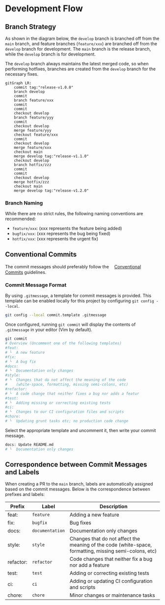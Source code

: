 # Development Flow

## Branch Strategy

As shown in the diagram below, the `develop` branch is branched off from the `main` branch, and feature branches (`feature/xxx`) are branched off from the `develop` branch for development. The `main` branch is the release branch, while the `develop` branch is for development.

The `develop` branch always maintains the latest merged code, so when performing hotfixes, branches are created from the `develop` branch for the necessary fixes.

```mermaid
gitGraph LR:
    commit tag:"release-v1.0.0"
    branch develop
    commit
    branch feature/xxx
    commit
    commit
    checkout develop
    branch feature/yyy
    commit
    checkout develop
    merge feature/yyy
    checkout feature/xxx
    commit
    checkout develop
    merge feature/xxx
    checkout main
    merge develop tag:"release-v1.1.0"
    checkout develop
    branch hotfix/zzz
    commit
    commit
    checkout develop
    merge hotfix/zzz
    checkout main
    merge develop tag:"release-v1.2.0"
```

### Branch Naming

While there are no strict rules, the following naming conventions are recommended:

- `feature/xxx`: (xxx represents the feature being added)
- `bugfix/xxx`: (xxx represents the bug being fixed)
- `hotfix/xxx`: (xxx represents the urgent fix)

## Conventional Commits

The commit messages should preferably follow the 　[Conventional Commits](https://www.conventionalcommits.org/en/v1.0.0/) guidelines.

### Commit Message Format

By using `.gitmessage`, a template for commit messages is provided. This template can be enabled locally for this project by configuring `git config --local`.

```bash
git config --local commit.template .gitmessage
```

Once configured, running `git commit` will display the contents of `.gitmessage` in your editor (Vim by default).

```bash
git commit
# Overview (Uncomment one of the following templates)
#feat:
# └  A new feature
#fix:
# └  A bug fix
#docs:
# └  Documentation only changes
#style:
# └  Changes that do not affect the meaning of the code
#    (white-space, formatting, missing semi-colons, etc)
#refactor:
# └  A code change that neither fixes a bug nor adds a featur
#test:
# └  Adding missing or correcting existing tests
#ci:
# └  Changes to our CI configuration files and scripts
#chore:
# └  Updating grunt tasks etc; no production code change

```

Select the appropriate template and uncomment it, then write your commit message.

```bash
docs: Update README.md
# └  Documentation only changes
```

## Correspondence between Commit Messages and Labels

When creating a PR to the `main` branch, labels are automatically assigned based on the commit messages.
Below is the correspondence between prefixes and labels:

| Prefix    | Label           | Description                                                                                            |
| --------- | --------------- | ------------------------------------------------------------------------------------------------------ |
| feat:     | `feature`       | Adding a new feature                                                                                   |
| fix:      | `bugfix`        | Bug fixes                                                                                              |
| docs:     | `documentation` | Documentation only changes                                                                             |
| style:    | `style`         | Changes that do not affect the meaning of the code (white-space, formatting, missing semi-colons, etc) |
| refactor: | `refactor`      | Code changes that neither fix a bug nor add a feature                                                  |
| test:     | `test`          | Adding or correcting existing tests                                                                    |
| ci:       | `ci`            | Adding or updating CI configuration and scripts                                                        |
| chore:    | `chore`         | Minor changes or maintenance tasks                                                                     |
